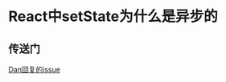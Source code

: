 # React中setState为什么是异步的

## 传送门
[Dan回复的issue](https://link.juejin.im/?target=https%3A%2F%2Fgithub.com%2Ffacebook%2Freact%2Fissues%2F11527%23issuecomment-360199710)
